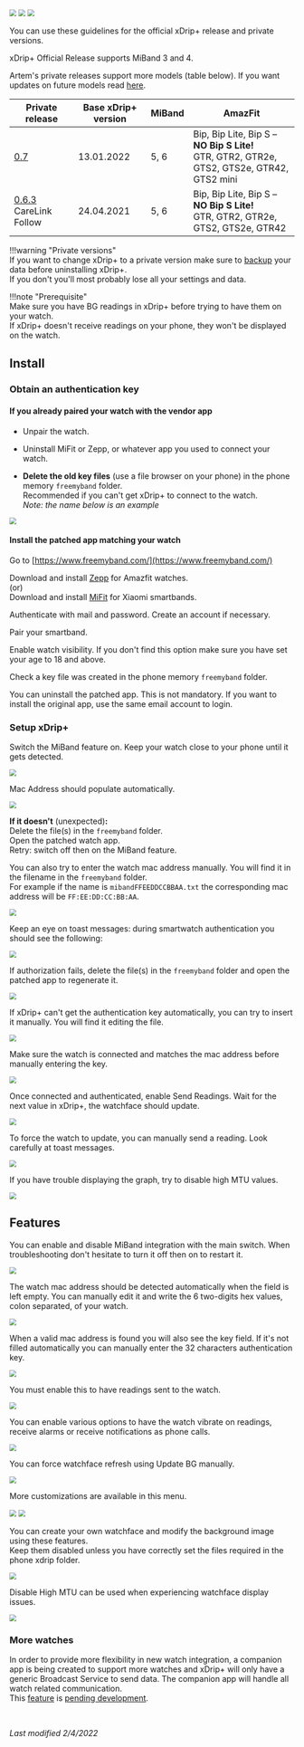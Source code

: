 <img src="../../images/hamburger_menu.png" style="zoom:75%;" />  
<img src="../../use/images/M-S-SW.png" style="zoom:75%;" />

<img src="../images/M-S-SW-MB1.png" style="zoom:75%;" />

You can use these guidelines for the official xDrip+ release and private versions.

xDrip+ Official Release supports MiBand 3 and 4.

Artem's private releases support more models (table below). If you want updates on future models read [here](https://www.patreon.com/posts/bad-news-63074742).

| Private release                                              | Base xDrip+ version | MiBand | AmazFit                                                      |
| ------------------------------------------------------------ | ------------------- | ------ | ------------------------------------------------------------ |
| [0.7](https://www.dropbox.com/s/j3es4pzv0advssa/xdrip-miband_0.7.apk?dl=1) | 13.01.2022          | 5, 6   | Bip, Bip Lite, Bip S – **NO Bip S Lite!**<br/>GTR, GTR2, GTR2e, GTS2, GTS2e, GTR42, GTS2 mini |
| [0.6.3](https://www.dropbox.com/s/87le7l9y9xyqe6v/xdrip-miband_0.6.3.apk?dl=1) CareLink Follow | 24.04.2021          | 5, 6   | Bip, Bip Lite, Bip S – **NO Bip S Lite!**<br/>GTR, GTR2, GTR2e, GTS2, GTS2e, GTR42 |

!!!warning "Private versions"  
    If you want to change xDrip+ to a private version make sure to [backup](../../troubleshoot/reinstall/) your data before uninstalling xDrip+.  
    If you don't you'll most probably lose all your settings and data.

!!!note "Prerequisite"  
    Make sure you have BG readings in xDrip+ before trying to have them on your watch.  
    If xDrip+ doesn't receive readings on your phone, they won't be displayed on the watch.

## Install

### Obtain an authentication key

#### If you already paired your watch with the vendor app

- Unpair the watch.
- Uninstall MiFit or Zepp, or whatever app you used to connect your watch.

- **Delete the old key files** (use a file browser on your phone) in the phone memory `freemyband` folder.  
  Recommended if you can't get xDrip+ to connect to the watch.  
  *Note: the name below is an example*

<img src="../images/MiBand1.png" style="zoom:75%;" />

#### Install the patched app matching your watch

Go to [https://www.freemyband.com/](https://www.freemyband.com/)

Download and install [Zepp](https://www.freemyband.com/2019/08/amazfit-gtr-auth-key.html) for Amazfit watches.  
(or)  
Download and install [MiFit](https://www.freemyband.com/2019/08/mi-band-4-auth-key.html) for Xiaomi smartbands.

Authenticate with mail and password. Create an account if necessary.

Pair your smartband.

Enable watch visibility. If you don't find this option make sure you have set your age to 18 and above.

Check a key file was created in the phone memory `freemyband` folder.

You can uninstall the patched app. This is not mandatory. If you want to install the original app, use the same email account to login.

### Setup xDrip+

Switch the MiBand feature on. Keep your watch close to your phone until it gets detected.

<img src="../images/M-S-SW-MB-I1.png" style="zoom:75%;" />

Mac Address should populate automatically.

<img src="../images/M-S-SW-MB2a.png" style="zoom:75%;" />

**If it doesn't** (unexpected)**:**   
Delete the file(s) in the  `freemyband` folder.  
Open the patched watch app.  
Retry: switch off then on the MiBand feature.

You can also try to enter the watch mac address manually. You will find it in the filename in the `freemyband` folder.  
For example if the name is `mibandFFEEDDCCBBAA.txt` the corresponding mac address will be `FF:EE:DD:CC:BB:AA`.

<img src="../images/M-S-SW-MB-I2.png" style="zoom:75%;" />

Keep an eye on toast messages: during smartwatch authentication you should see the following:

<img src="../images/M-S-SW-MB-I3.png" style="zoom:75%;" />

If authorization fails, delete the file(s) in the `freemyband` folder and open the patched app to regenerate it.

<img src="../images/M-S-SW-MB-I4.png" style="zoom:75%;" />

If xDrip+ can't get the authentication key automatically, you can try to insert it manually. You will find it editing the file.

<img src="../images/M-S-SW-MB-I5.png" style="zoom:75%;" />

Make sure the watch is connected and matches the mac address before manually entering the key.

<img src="../images/M-S-SW-MB-I6.png" style="zoom:75%;" />

Once connected and authenticated, enable Send Readings. Wait for the next value in xDrip+, the watchface should update.

<img src="../images/M-S-SW-MB3.png" style="zoom:75%;" />

To force the watch to update, you can manually send a reading. Look carefully at toast messages.

<img src="../images/M-S-SW-MB5.png" style="zoom:75%;" />

If you have trouble displaying the graph, try to disable high MTU values.

<img src="../images/M-S-SW-MB4.png" style="zoom:75%;" />

## Features

You can enable and disable MiBand integration with the main switch. When troubleshooting don't hesitate to turn it off then on to restart it.

<img src="../images/M-S-SW-MB1.png" style="zoom:75%;" />

The watch mac address should be detected automatically when the field is left empty. You can manually edit it and write the 6 two-digits hex values, colon separated, of your watch.

<img src="../images/M-S-SW-MB2.png" style="zoom:75%;" />

 When a valid mac address is found you will also see the key field. If it's not filled automatically you can manually enter the 32 characters authentication key.

<img src="../images/M-S-SW-MB-I6.png" style="zoom:75%;" />

You must enable this to have readings sent to the watch.

<img src="../images/M-S-SW-MB3.png" style="zoom:75%;" />

You can enable various options to have the watch vibrate on readings, receive alarms or receive notifications as phone calls.

<img src="../images/M-S-SW-MB6.png" style="zoom:75%;" />

You can force watchface refresh using Update BG manually.

<img src="../images/M-S-SW-MB5.png" style="zoom:75%;" />

More customizations are available in this menu.

<img src="../images/M-S-SW-MB7.png" style="zoom:75%;" />

<img src="../images/M-S-SW-MB8.png" style="zoom:75%;" />

You can create your own watchface and modify the background image using these features.  
Keep them disabled unless you have correctly set the files required in the phone xdrip folder.

<img src="../images/M-S-SW-MB9.png" style="zoom:75%;" />

Disable High MTU can be used when experiencing watchface display issues.

<img src="../images/M-S-SW-MB4.png" style="zoom:75%;" />

### More watches

In order to provide more flexibility in new watch integration, a companion app is being created to support more watches and xDrip+ will only have a generic Broadcast Service to send data. The companion app will handle all watch related communication.  
This [feature](https://github.com/NightscoutFoundation/xDrip/pull/2004) is [pending development](https://www.patreon.com/posts/bad-news-63074742).

</br>

*Last modified 2/4/2022*

